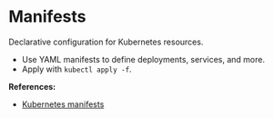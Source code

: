# Manifests

Declarative configuration for Kubernetes resources.

- Use YAML manifests to define deployments, services, and more.
- Apply with `kubectl apply -f`.

**References:**
- [Kubernetes manifests](https://kubernetes.io/docs/concepts/overview/working-with-objects/kubernetes-objects/)

